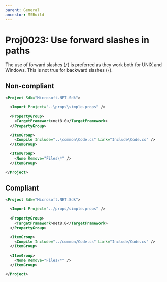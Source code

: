 ```yaml
---
parent: General
ancestor: MSBuild
---
```


# Proj0023: Use forward slashes in paths
The use of forward slashes (`/`) is preferred as they work both for UNIX and
Windows. This is not true for backward slashes (`\`).

## Non-compliant
``` xml
<Project Sdk="Microsoft.NET.Sdk">

  <Import Project="..\props\simple.props" />
  
  <PropertyGroup>
    <TargetFramework>net8.0</TargetFramework>
  </PropertyGroup>

  <ItemGroup>
    <Compile Include="..\common\Code.cs" Link="Include\Code.cs" />
  </ItemGroup>

  <ItemGroup>
    <None Remove="Files\*" />
  </ItemGroup>

</Project>
```

## Compliant
``` xml
<Project Sdk="Microsoft.NET.Sdk">

  <Import Project="../props/simple.props" />
  
  <PropertyGroup>
    <TargetFramework>net8.0</TargetFramework>
  </PropertyGroup>

  <ItemGroup>
    <Compile Include="../common/Code.cs" Link="Include/Code.cs" />
  </ItemGroup>

  <ItemGroup>
    <None Remove="Files/*" />
  </ItemGroup>

</Project>
```
